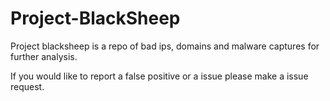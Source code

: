 # Project-BlackSheep
Project blacksheep is a repo of bad ips, domains and malware captures for further analysis.

If you would like to report a false positive or a issue please make a issue request.
